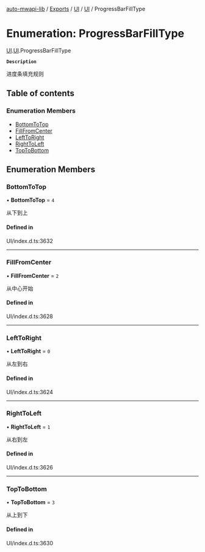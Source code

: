 [auto-mwapi-lib](../README.md) / [Exports](../modules.md) / [UI](../modules/UI.md) / [UI](../modules/UI.UI.md) / ProgressBarFillType

# Enumeration: ProgressBarFillType

[UI](../modules/UI.md).[UI](../modules/UI.UI.md).ProgressBarFillType

**`Description`**

进度条填充规则

## Table of contents

### Enumeration Members

- [BottomToTop](UI.UI.ProgressBarFillType.md#bottomtotop)
- [FillFromCenter](UI.UI.ProgressBarFillType.md#fillfromcenter)
- [LeftToRight](UI.UI.ProgressBarFillType.md#lefttoright)
- [RightToLeft](UI.UI.ProgressBarFillType.md#righttoleft)
- [TopToBottom](UI.UI.ProgressBarFillType.md#toptobottom)

## Enumeration Members

### BottomToTop

• **BottomToTop** = `4`

从下到上

#### Defined in

UI/index.d.ts:3632

---

### FillFromCenter

• **FillFromCenter** = `2`

从中心开始

#### Defined in

UI/index.d.ts:3628

---

### LeftToRight

• **LeftToRight** = `0`

从左到右

#### Defined in

UI/index.d.ts:3624

---

### RightToLeft

• **RightToLeft** = `1`

从右到左

#### Defined in

UI/index.d.ts:3626

---

### TopToBottom

• **TopToBottom** = `3`

从上到下

#### Defined in

UI/index.d.ts:3630

